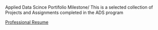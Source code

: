 Applied Data Scince Portifolio Milestone/
  This is a selected collection of Projects and Assignments completed in the ADS program
 

<a href="https://www.linkedin.com/in/yodit-a-17000a20/?jobid=1234">Professional Resume</a>
